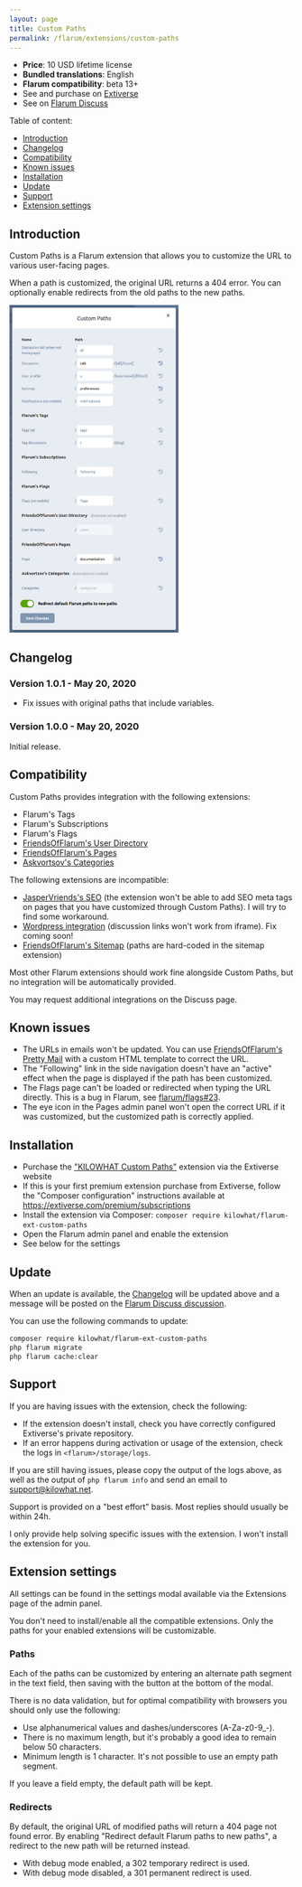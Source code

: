 ```yaml
---
layout: page
title: Custom Paths
permalink: /flarum/extensions/custom-paths
---
```


- **Price**: 10 USD lifetime license
- **Bundled translations**: English
- **Flarum compatibility**: beta 13+
- See and purchase on [Extiverse](https://extiverse.com/extension/kilowhat/flarum-ext-custom-paths)
- See on [Flarum Discuss](https://discuss.flarum.org/d/23872)

Table of content:

- [Introduction](#introduction)
- [Changelog](#changelog)
- [Compatibility](#compatibility)
- [Known issues](#known-issues)
- [Installation](#installation)
- [Update](#update)
- [Support](#support)
- [Extension settings](#extension-settings)

## Introduction

Custom Paths is a Flarum extension that allows you to customize the URL to various user-facing pages.

When a path is customized, the original URL returns a 404 error.
You can optionally enable redirects from the old paths to the new paths.

<div class="picture-row">
<img src="/medias/extensions/custom-paths/settings.png" alt="Settings Modal" style="max-width: 300px;">
</div>

## Changelog

### Version 1.0.1 - May 20, 2020

- Fix issues with original paths that include variables.

### Version 1.0.0 - May 20, 2020

Initial release.

## Compatibility

Custom Paths provides integration with the following extensions:

- Flarum's Tags
- Flarum's Subscriptions
- Flarum's Flags
- [FriendsOfFlarum's User Directory](https://discuss.flarum.org/d/5682)
- [FriendsOfFlarum's Pages](https://discuss.flarum.org/d/18301)
- [Askvortsov's Categories](https://discuss.flarum.org/d/23184)

The following extensions are incompatible:

- [JasperVriends's SEO](https://discuss.flarum.org/d/18316) (the extension won't be able to add SEO meta tags on pages that you have customized through Custom Paths). I will try to find some workaround.
- [Wordpress integration](/flarum/extensions/wordpress) (discussion links won't work from iframe). Fix coming soon!
- [FriendsOfFlarum's Sitemap](https://discuss.flarum.org/d/14941) (paths are hard-coded in the sitemap extension)

Most other Flarum extensions should work fine alongside Custom Paths, but no integration will be automatically provided.

You may request additional integrations on the Discuss page.

## Known issues

- The URLs in emails won't be updated. You can use [FriendsOfFlarum's Pretty Mail](https://discuss.flarum.org/d/11178) with a custom HTML template to correct the URL.
- The "Following" link in the side navigation doesn't have an "active" effect when the page is displayed if the path has been customized.
- The Flags page can't be loaded or redirected when typing the URL directly. This is a bug in Flarum, see [flarum/flags#23](https://github.com/flarum/flags/pull/23).
- The eye icon in the Pages admin panel won't open the correct URL if it was customized, but the customized path is correctly applied.

## Installation

- Purchase the ["KILOWHAT Custom Paths"](https://extiverse.com/extension/kilowhat/flarum-ext-custom-paths) extension via the Extiverse website
- If this is your first premium extension purchase from Extiverse, follow the "Composer configuration" instructions available at <https://extiverse.com/premium/subscriptions>
- Install the extension via Composer: `composer require kilowhat/flarum-ext-custom-paths`
- Open the Flarum admin panel and enable the extension
- See below for the settings

## Update

When an update is available, the [Changelog](#changelog) will be updated above and a message will be posted on the [Flarum Discuss discussion](https://discuss.flarum.org/d/23872).

You can use the following commands to update:

    composer require kilowhat/flarum-ext-custom-paths
    php flarum migrate
    php flarum cache:clear

## Support

If you are having issues with the extension, check the following:

- If the extension doesn't install, check you have correctly configured Extiverse's private repository.
- If an error happens during activation or usage of the extension, check the logs in `<flarum>/storage/logs`.

If you are still having issues, please copy the output of the logs above, as well as the output of `php flarum info` and send an email to <support@kilowhat.net>.

Support is provided on a "best effort" basis.
Most replies should usually be within 24h.

I only provide help solving specific issues with the extension.
I won't install the extension for you.

## Extension settings

All settings can be found in the settings modal available via the Extensions page of the admin panel.

You don't need to install/enable all the compatible extensions.
Only the paths for your enabled extensions will be customizable.

### Paths

Each of the paths can be customized by entering an alternate path segment in the text field, then saving with the button at the bottom of the modal.

There is no data validation, but for optimal compatibility with browsers you should only use the following:

- Use alphanumerical values and dashes/underscores (A-Za-z0-9_-).
- There is no maximum length, but it's probably a good idea to remain below 50 characters.
- Minimum length is 1 character. It's not possible to use an empty path segment.

If you leave a field empty, the default path will be kept.

### Redirects

By default, the original URL of modified paths will return a 404 page not found error.
By enabling "Redirect default Flarum paths to new paths", a redirect to the new path will be returned instead.

- With debug mode enabled, a 302 temporary redirect is used.
- With debug mode disabled, a 301 permanent redirect is used.
